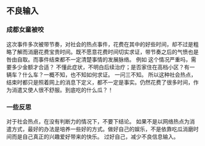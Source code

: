 ## 不良输入

### 成都女童被咬

  这次事件多次被带节奏，对社会的热点事件，花费在其中的好些时间，却不过是粗略了解而消磨花费宝贵时间。既不愿意花费时间切实求证，带节奏之后的气愤也是咎由自取。而事件结束都不一定清楚事情的发展脉络。
  例如 这个情况严重吗，需要多少金额才合适？
  不懂此症状，不明白后续治疗；是否家住在高档小区？有一辆车？什么车？一概不知，也不知如何求证。
  一问三不知。
  所以这种社会热点，结束时都只是照着网上的消息下定义，都不一定是事实。仍然花费了很多时间，作为消遣又使人很不舒服。到底吃的什么瓜？！

### 一些反思

对于社会热点，在没有判断力的情况下，不要下结论。
如果不是以网络热点为消遣方式，最好的办法是培养一些好的方式。做好自己的娱乐，不是依靠吃瓜消磨时间而是自己真正的兴趣爱好带来的快乐。
过好自己，减少不良信息输入。

